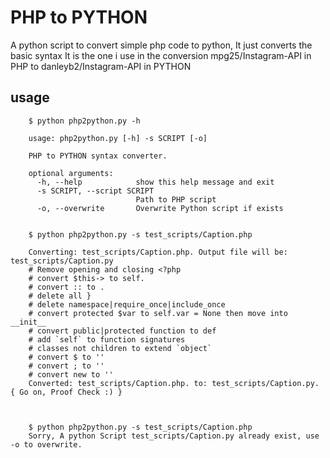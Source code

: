 # PHP to PYTHON


A python script to convert simple php code to python,
It just converts the basic syntax
It is the one i use in the conversion mpg25/Instagram-API in PHP to danleyb2/Instagram-API in PYTHON 

## usage
```
    $ python php2python.py -h
   
    usage: php2python.py [-h] -s SCRIPT [-o]
    
    PHP to PYTHON syntax converter.
    
    optional arguments:
      -h, --help            show this help message and exit
      -s SCRIPT, --script SCRIPT
                            Path to PHP script
      -o, --overwrite       Overwrite Python script if exists


```

```
    $ python php2python.py -s test_scripts/Caption.php
    
    Converting: test_scripts/Caption.php. Output file will be: test_scripts/Caption.py
    # Remove opening and closing <?php
    # convert $this-> to self.
    # convert :: to .
    # delete all }
    # delete namespace|require_once|include_once
    # convert protected $var to self.var = None then move into __init__
    # convert public|protected function to def
    # add `self` to function signatures
    # classes not children to extend `object`
    # convert $ to ''
    # convert ; to ''
    # convert new to ''
    Converted: test_scripts/Caption.php. to: test_scripts/Caption.py. { Go on, Proof Check :) }

    
```

```
    $ python php2python.py -s test_scripts/Caption.php
    Sorry, A python Script test_scripts/Caption.py already exist, use -o to overwrite.
    
```
